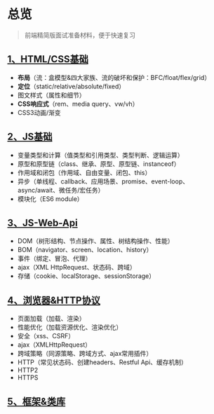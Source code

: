 # 总览

> 前端精简版面试准备材料，便于快速复习

## [1、HTML/CSS基础](./1-HTML&CSS.md)
- **布局**（流：盒模型&四大家族、流的破坏和保护：BFC/float/flex/grid）
- **定位**（static/relative/absolute/fixed）
- 图文样式（属性和细节）
- **CSS响应式**（rem、media query、vw/vh）
- CSS3动画/渐变

## [2、JS基础](./2-JavaScript.md)
- 变量类型和计算（值类型和引用类型、类型判断、逻辑运算）
- 原型和原型链（class、继承、原型、原型链、instanceof）
- 作用域和闭包（作用域、自由变量、闭包、this）
- 异步（单线程、callback、应用场景、promise、event-loop、async/await、微任务/宏任务）
- 模块化（ES6 module）

## [3、JS-Web-Api](./3-JavaScript-webapi.md)
- DOM（树形结构、节点操作、属性、树结构操作、性能）
- BOM（navigator、screen、location、history）
- 事件（绑定、冒泡、代理）
- ajax（XML HttpRequest、状态码、跨域）
- 存储（cookie、localStorage、sessionStorage）

## [4、浏览器&HTTP协议](./4-浏览器&HTTP协议.md)
- 页面加载（加载、渲染）
- 性能优化（加载资源优化、渲染优化）
- 安全（xss、CSRF）
- ajax（XMLHttpRequest）
- 跨域策略（同源策略、跨域方式、ajax常用插件）
- HTTP（常见状态码、创建headers、Restful Api、缓存机制）
- HTTP2
- HTTPS

## [5、框架&类库](./5-框架&类库.md)